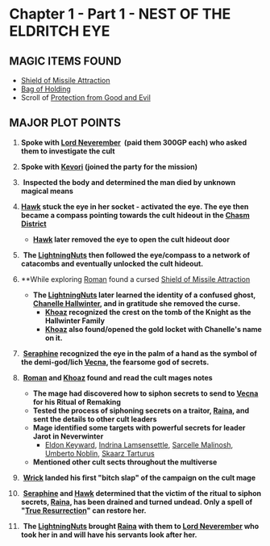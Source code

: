 # Chapter 1 - Part 1 - NEST OF THE ELDRITCH EYE
## MAGIC ITEMS FOUND
- [Shield of Missile Attraction](https://www.dndbeyond.com/magic-items/9814085-shield-of-missile-attraction-uncursed)
- [Bag of Holding](https://www.dndbeyond.com/magic-items/9228356-bag-of-holding)
- Scroll of [Protection from Good and Evil](https://www.dndbeyond.com/spells/2618912-protection-from-evil-and-good)

## MAJOR PLOT POINTS
1. **Spoke with [Lord Neverember](<../NPC's/Lord Neverember.md>)  (paid them 300GP each) who asked them to investigate the cult**

 2.  **Spoke with [Kevori](<../NPC's/Minor NPC's/Kevori.md>) (joined the party for the mission)**

3.  **Inspected the body and determined the man died by unknown magical means**

4.  **[Hawk](<../PC's/Hawk.md>) stuck the eye in her socket - activated the eye. The eye then became a compass pointing towards the cult hideout in the [Chasm District](<../LOCATIONS/Material Plane/Faerun/Chasm District.md>)**
	- **[Hawk](<../PC's/Hawk.md>) later removed the eye to open the cult hideout door**

5.  **The [LightningNuts](<../PC's/LightningNuts.md>) then followed the eye/compass to a network of catacombs and eventually unlocked the cult hideout.**

6. **While exploring [Roman](<../PC's/Roman.md>) found a cursed [Shield of Missile Attraction](https://www.dndbeyond.com/magic-items/9814085-shield-of-missile-attraction-uncursed)  
	- **The [LightningNuts](<../PC's/LightningNuts.md>) later learned the identity of a confused ghost, [Chanelle Hallwinter](<../NPC's/Minor NPC's/Chanelle Hallwinter.md>), and in gratitude she removed the curse.**
		- **[Khoaz](<../PC's/Khoaz.md>) recognized the crest on the tomb of the Knight as the Hallwinter Family**
		- **[Khoaz](<../PC's/Khoaz.md>) also found/opened the gold locket with Chanelle's name on it.**


7.  **[Seraphine](<../PC's/Seraphine.md>) recognized the eye in the palm of a hand as the symbol of the demi-god/lich [Vecna](<../NPC's/Vecna.md>), the fearsome god of secrets.**

8.  **[Roman](<../PC's/Roman.md>) and [Khoaz](<../PC's/Khoaz.md>) found and read the cult mages notes**
	- **The mage had discovered how to siphon secrets to send to [Vecna](<../NPC's/Vecna.md>) for his Ritual of Remaking**
	- **Tested the process of siphoning secrets on a traitor, [Raina](<../NPC's/Minor NPC's/Raina.md>), and sent the details to other cult leaders**
	- **Mage identified some targets with powerful secrets for leader Jarot in Neverwinter**
		- [Eldon Keyward](<../NPC's/Minor NPC's/Eldon Keyward.md>), [Indrina Lamsensettle](<../NPC's/Minor NPC's/Indrina Lamsensettle.md>), [Sarcelle Malinosh](<../NPC's/Minor NPC's/Sarcelle Malinosh.md>), [Umberto Noblin](<../NPC's/Minor NPC's/Umberto Noblin.md>), [Skaarz Tarturus](<../NPC's/Skaarz Tarturus.md>)
	- **Mentioned other cult sects throughout the multiverse**

9.  **[Wrick](<../PC's/Wrick.md>) landed his first "bitch slap" of the campaign on the cult mage**

10.  **[Seraphine](<../PC's/Seraphine.md>) and [Hawk](<../PC's/Hawk.md>) determined that the victim of the ritual to siphon secrets, [Raina](<../NPC's/Minor NPC's/Raina.md>), has been drained and turned undead. Only a spell of "[True Resurrection](https://www.dndbeyond.com/spells/2619199-true-resurrection)" can restore her.**

11.  **The [LightningNuts](<../PC's/LightningNuts.md>) brought [Raina](<../NPC's/Minor NPC's/Raina.md>) with them to [Lord Neverember](<../NPC's/Lord Neverember.md>) who took her in and will have his servants look after her.**

